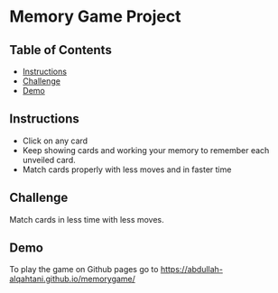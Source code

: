 # Memory Game Project

## Table of Contents

* [Instructions](#instructions)
* [Challenge](#Challenge)
* [Demo](#Demo)

## Instructions
* Click on any card
* Keep showing cards and working your memory to remember each unveiled card.
* Match cards properly with less moves and in faster time

## Challenge
Match cards in less time with less moves.

## Demo 
To play the game on Github pages go to https://abdullah-alqahtani.github.io/memorygame/

